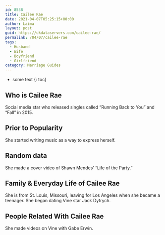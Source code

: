 ```yaml
---
id: 8538
title: Cailee Rae
date: 2021-04-07T05:25:15+00:00
author: Laima
layout: post
guid: https://ukdataservers.com/cailee-rae/
permalink: /04/07/cailee-rae
tags:
  - Husband
  - Wife
  - Boyfriend
  - Girlfriend
category: Marriage Guides
---
```


* some text
{: toc}


## Who is Cailee Rae
                  
                  
                  
Social media star who released singles called &#8220;Running Back to You&#8221; and &#8220;Fall&#8221; in 2015.
                  
              
            
              
            
                
                
                
## Prior to Popularity
                  
                  
                  
She started writing music as a way to express herself.
                  
              
            
              
            
                
                
                
## Random data
                  
                  
                  
She made a cover video of Shawn Mendes&#8217; &#8220;Life of the Party.&#8221;
                  
              
            
              
            
                
                
                
## Family & Everyday Life of Cailee Rae
                  
                  
                  
She is from St. Louis, Missouri, leaving for Los Angeles when she became a teenager. She began dating Vine star Jack Dytrych.
                  
              
            
              
            
                
                
                
## People Related With Cailee Rae
                  
                  
                  
She made videos on Vine with Gabe Erwin.
                  
              
            
              
            
                
              
            
              
              
            
            
              
            
          
          
          